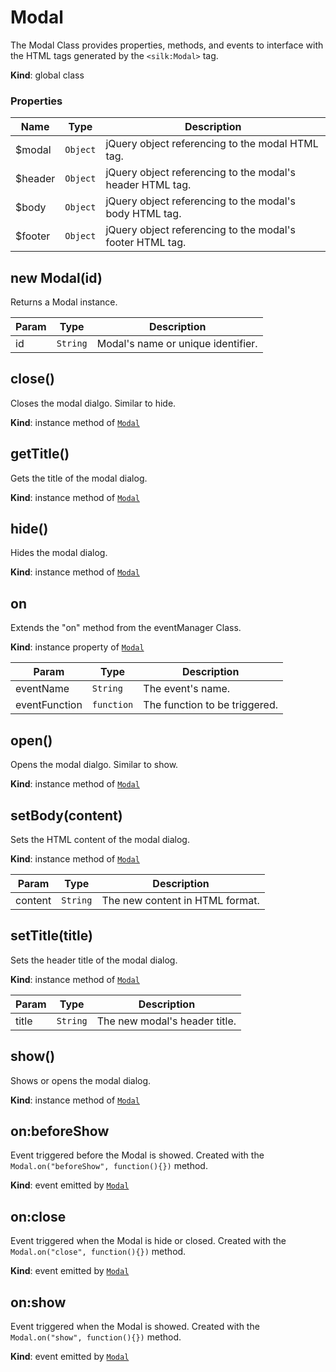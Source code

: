 # Modal
The Modal Class provides properties, methods, and events to interface with the HTML tags generated by the ```<silk:Modal>``` tag.

**Kind**: global class  
### Properties

| Name | Type | Description |
| --- | --- | --- |
| $modal | <code>Object</code> | jQuery object referencing to the modal HTML tag. |
| $header | <code>Object</code> | jQuery object referencing to the modal's header HTML tag. |
| $body | <code>Object</code> | jQuery object referencing to the modal's body HTML tag. |
| $footer | <code>Object</code> | jQuery object referencing to the modal's footer HTML tag. |



<a name="new_Modal_new"></a>

## new Modal(id)
Returns a Modal instance.


| Param | Type | Description |
| --- | --- | --- |
| id | <code>String</code> | Modal's name or unique identifier. |

<a name="Modal+close"></a>

## close()
Closes the modal dialgo. Similar to hide.

**Kind**: instance method of [<code>Modal</code>](#Modal)  
<a name="Modal+getTitle"></a>

## getTitle()
Gets the title of the modal dialog.

**Kind**: instance method of [<code>Modal</code>](#Modal)  
<a name="Modal+hide"></a>

## hide()
Hides the modal dialog.

**Kind**: instance method of [<code>Modal</code>](#Modal)  
<a name="Modal+on"></a>

## on
Extends the "on" method from the eventManager Class.

**Kind**: instance property of [<code>Modal</code>](#Modal)  

| Param | Type | Description |
| --- | --- | --- |
| eventName | <code>String</code> | The event's name. |
| eventFunction | <code>function</code> | The function to be triggered. |

<a name="Modal+open"></a>

## open()
Opens the modal dialgo. Similar to show.

**Kind**: instance method of [<code>Modal</code>](#Modal)  
<a name="Modal+setBody"></a>

## setBody(content)
Sets the HTML content of the modal dialog.

**Kind**: instance method of [<code>Modal</code>](#Modal)  

| Param | Type | Description |
| --- | --- | --- |
| content | <code>String</code> | The new content in HTML format. |

<a name="Modal+setTitle"></a>

## setTitle(title)
Sets the header title of the modal dialog.

**Kind**: instance method of [<code>Modal</code>](#Modal)  

| Param | Type | Description |
| --- | --- | --- |
| title | <code>String</code> | The new modal's header title. |

<a name="Modal+show"></a>

## show()
Shows or opens the modal dialog.

**Kind**: instance method of [<code>Modal</code>](#Modal)  
<a name="Modal+Event_beforeShow"></a>

## on:beforeShow
Event triggered before the Modal is showed. Created with the ```Modal.on("beforeShow", function(){})``` method.

**Kind**: event emitted by [<code>Modal</code>](#Modal)  
<a name="Modal+Event_close"></a>

## on:close
Event triggered when the Modal is hide or closed. Created with the ```Modal.on("close", function(){})``` method.

**Kind**: event emitted by [<code>Modal</code>](#Modal)  
<a name="Modal+Event_show"></a>

## on:show
Event triggered when the Modal is showed. Created with the ```Modal.on("show", function(){})``` method.

**Kind**: event emitted by [<code>Modal</code>](#Modal)  

